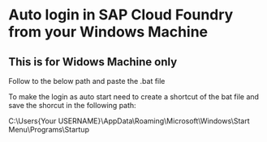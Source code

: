 # Auto login in SAP Cloud Foundry from your Windows Machine
## This is for Widows Machine only

Follow to the below path and paste the .bat file

To make the login as auto start need to create a shortcut of the bat file and save the shorcut in the following path:


C:\Users\{Your USERNAME}\AppData\Roaming\Microsoft\Windows\Start Menu\Programs\Startup
